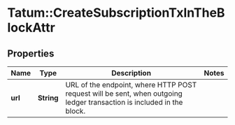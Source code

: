 # Tatum::CreateSubscriptionTxInTheBlockAttr

## Properties
Name | Type | Description | Notes
------------ | ------------- | ------------- | -------------
**url** | **String** | URL of the endpoint, where HTTP POST request will be sent, when outgoing ledger transaction is included in the block. | 

